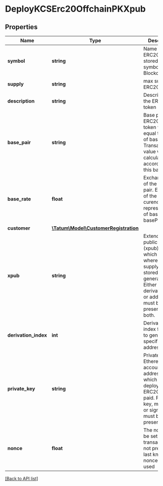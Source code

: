 # DeployKCSErc20OffchainPKXpub

## Properties

Name | Type | Description | Notes
------------ | ------------- | ------------- | -------------
**symbol** | **string** | Name of the ERC20 token - stored as a symbol on Blockchain |
**supply** | **string** | max supply of ERC20 token. |
**description** | **string** | Description of the ERC20 token |
**base_pair** | **string** | Base pair for ERC20 token. 1 token will be equal to 1 unit of base pair. Transaction value will be calculated according to this base pair. |
**base_rate** | **float** | Exchange rate of the base pair. Each unit of the created curency will represent value of baseRate*1 basePair. | [optional] [default to 1]
**customer** | [**\Tatum\Model\CustomerRegistration**](CustomerRegistration.md) |  | [optional]
**xpub** | **string** | Extended public key (xpub), from which address, where all initial supply will be stored, will be generated. Either xpub and derivationIndex, or address must be present, not both. |
**derivation_index** | **int** | Derivation index for xpub to generate specific deposit address. |
**private_key** | **string** | Private key of Ethereum account address, from which gas for deployment of ERC20 will be paid. Private key, mnemonic or signature Id must be present. |
**nonce** | **float** | The nonce to be set to the transaction; if not present, the last known nonce will be used | [optional]

[[Back to API list]](../../README.md#api-endpoints)
